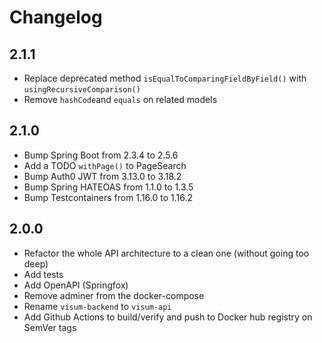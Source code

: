 # Changelog

## 2.1.1

* Replace deprecated method `isEqualToComparingFieldByField()` with `usingRecursiveComparison()`
* Remove `hashCode`and `equals` on related models

## 2.1.0
* Bump Spring Boot from 2.3.4 to 2.5.6
* Add a TODO `withPage()` to PageSearch
* Bump Auth0 JWT from 3.13.0 to 3.18.2
* Bump Spring HATEOAS from 1.1.0 to 1.3.5
* Bump Testcontainers from 1.16.0 to 1.16.2

## 2.0.0
* Refactor the whole API architecture to a clean one (without going too deep)
* Add tests
* Add OpenAPI (Springfox)
* Remove adminer from the docker-compose
* Rename `visum-backend` to `visum-api`
* Add Github Actions to build/verify and push to Docker hub registry on SemVer tags
